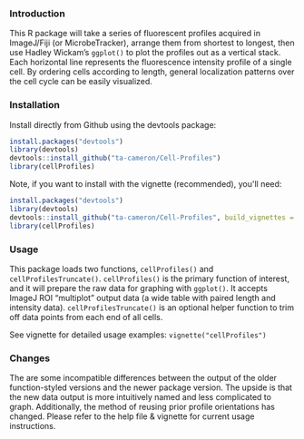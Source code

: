 ### Introduction

This R package will take a series of fluorescent profiles acquired in ImageJ/Fiji (or MicrobeTracker), arrange them from shortest to longest, then use Hadley Wickam’s `ggplot()` to plot the profiles out as a vertical stack. Each horizontal line represents the fluorescence intensity profile of a single cell. By ordering cells according to length, general localization patterns over the cell cycle can be easily visualized.

### Installation

Install directly from Github using the devtools package:
```R
install.packages("devtools")
library(devtools)
devtools::install_github("ta-cameron/Cell-Profiles")
library(cellProfiles)
```

Note, if you want to install with the vignette (recommended), you'll need:
```R
install.packages("devtools")
library(devtools)
devtools::install_github("ta-cameron/Cell-Profiles", build_vignettes = TRUE, dependencies=TRUE)
library(cellProfiles)
```


### Usage

This package loads two functions, `cellProfiles()` and `cellProfilesTruncate()`. `cellProfiles()` is the primary function of interest, and it will prepare the raw data for graphing with `ggplot()`. It accepts ImageJ ROI “multiplot” output data (a wide table with paired length and intensity data). `cellProfilesTruncate()` is an optional helper function to trim off data points from each end of all cells. 

See vignette for detailed usage examples: `vignette("cellProfiles")`

### Changes

The are some incompatible differences between the output of the older function-styled versions and the newer package version. The upside is that the new data output is more intuitively named and less complicated to graph. Additionally, the method of reusing prior profile orientations has changed. Please refer to the help file & vignette for current usage instructions.
